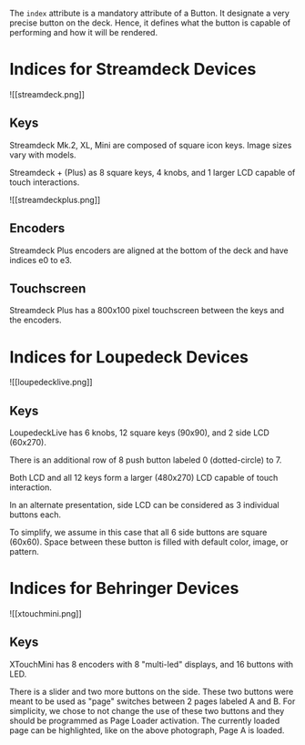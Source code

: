 The `index` attribute is a mandatory attribute of a Button. It designate a very precise button on the deck. Hence, it defines what the button is capable of performing and how it will be rendered.

# Indices for Streamdeck Devices

![[streamdeck.png]]

## Keys

Streamdeck Mk.2, XL, Mini are composed of square icon keys. Image sizes vary with models.

Streamdeck + (Plus) as 8 square keys, 4 knobs, and 1 larger LCD capable of touch interactions.

![[streamdeckplus.png]]

## Encoders

Streamdeck Plus encoders are aligned at the bottom of the deck and have indices e0 to e3.

## Touchscreen

Streamdeck Plus has a 800x100 pixel touchscreen between the keys and the encoders.

# Indices for Loupedeck Devices

![[loupedecklive.png]]

## Keys

LoupedeckLive has 6 knobs, 12 square keys (90x90), and 2 side LCD (60x270).

There is an additional row of 8 push button labeled 0 (dotted-circle) to 7.

Both LCD and all 12 keys form a larger (480x270) LCD capable  of touch interaction.

In an alternate presentation, side LCD can be considered as 3 individual buttons each.

To simplify, we assume in this case that all 6 side buttons are square (60x60). Space between these button is filled with default color, image, or pattern.

# Indices for Behringer Devices

![[xtouchmini.png]]

## Keys

XTouchMini has 8 encoders with 8 "multi-led" displays, and 16 buttons with LED.

There is a slider and two more buttons on the side. These two buttons were meant to be used as "page" switches between 2 pages labeled A and B. For simplicity, we chose to not change the use of these two buttons and they should be programmed as Page Loader activation. The currently loaded page can be highlighted, like on the above photograph, Page A is loaded.

